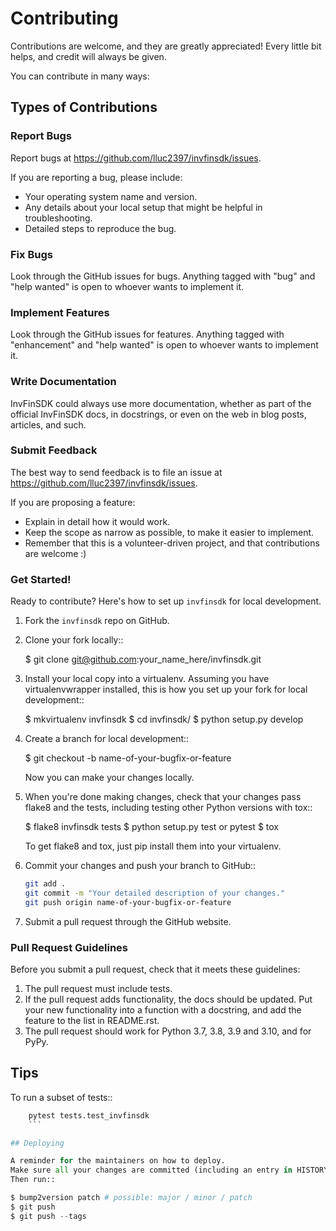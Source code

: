 # Contributing

Contributions are welcome, and they are greatly appreciated! Every little bit
helps, and credit will always be given.

You can contribute in many ways:


## Types of Contributions

### Report Bugs

Report bugs at https://github.com/lluc2397/invfinsdk/issues.

If you are reporting a bug, please include:

* Your operating system name and version.
* Any details about your local setup that might be helpful in troubleshooting.
* Detailed steps to reproduce the bug.


### Fix Bugs

Look through the GitHub issues for bugs. Anything tagged with "bug" and "help
wanted" is open to whoever wants to implement it.


### Implement Features

Look through the GitHub issues for features. Anything tagged with "enhancement"
and "help wanted" is open to whoever wants to implement it.


### Write Documentation

InvFinSDK could always use more documentation, whether as part of the
official InvFinSDK docs, in docstrings, or even on the web in blog posts,
articles, and such.


### Submit Feedback

The best way to send feedback is to file an issue at https://github.com/lluc2397/invfinsdk/issues.

If you are proposing a feature:

* Explain in detail how it would work.
* Keep the scope as narrow as possible, to make it easier to implement.
* Remember that this is a volunteer-driven project, and that contributions
  are welcome :)


### Get Started!

Ready to contribute? Here's how to set up `invfinsdk` for local development.

1. Fork the `invfinsdk` repo on GitHub.
2. Clone your fork locally::

    $ git clone git@github.com:your_name_here/invfinsdk.git

3. Install your local copy into a virtualenv. Assuming you have virtualenvwrapper installed, this is how you set up your fork for local development::

    $ mkvirtualenv invfinsdk
    $ cd invfinsdk/
    $ python setup.py develop

4. Create a branch for local development::

    $ git checkout -b name-of-your-bugfix-or-feature

   Now you can make your changes locally.

5. When you're done making changes, check that your changes pass flake8 and the
   tests, including testing other Python versions with tox::

    $ flake8 invfinsdk tests
    $ python setup.py test or pytest
    $ tox

   To get flake8 and tox, just pip install them into your virtualenv.

6. Commit your changes and push your branch to GitHub::
    ```bash
    git add .
    git commit -m "Your detailed description of your changes."
    git push origin name-of-your-bugfix-or-feature
    ```

7. Submit a pull request through the GitHub website.


### Pull Request Guidelines

Before you submit a pull request, check that it meets these guidelines:

1. The pull request must include tests.
2. If the pull request adds functionality, the docs should be updated. Put
   your new functionality into a function with a docstring, and add the
   feature to the list in README.rst.
3. The pull request should work for Python 3.7, 3.8, 3.9 and 3.10, and for PyPy.


## Tips

To run a subset of tests::

```python
    pytest tests.test_invfinsdk
    ```

## Deploying

A reminder for the maintainers on how to deploy.
Make sure all your changes are committed (including an entry in HISTORY.rst).
Then run::

$ bump2version patch # possible: major / minor / patch
$ git push
$ git push --tags

